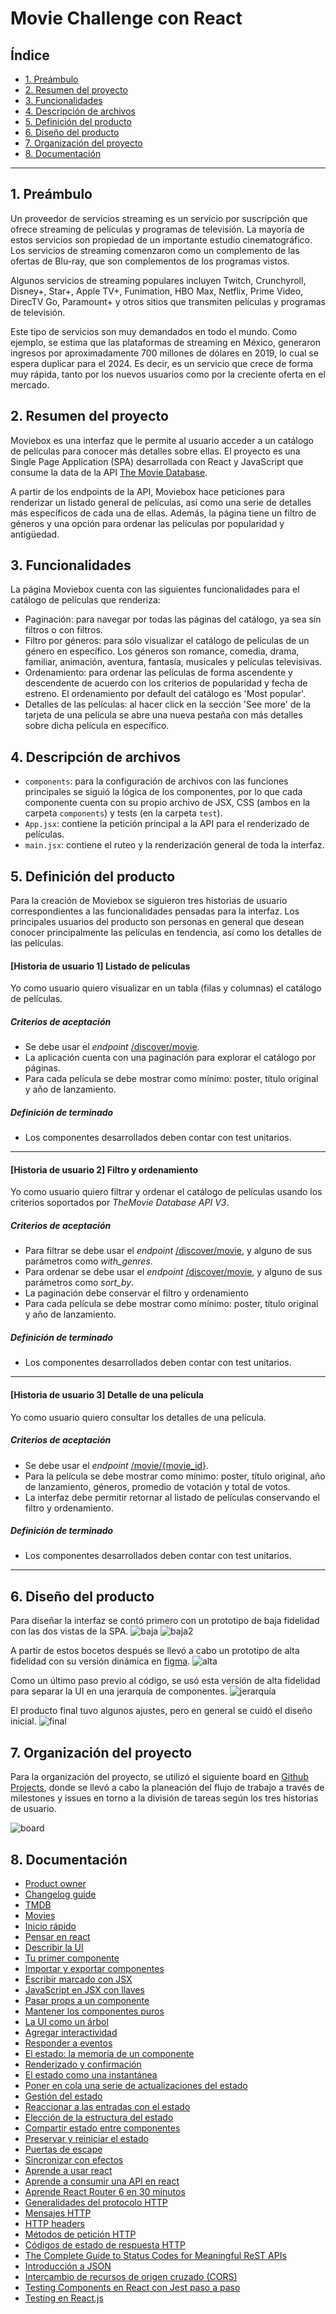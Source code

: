 # Movie Challenge con React

## Índice

- [1. Preámbulo](#1-preambulo)
- [2. Resumen del proyecto](#2-resumen-del-proyecto)
- [3. Funcionalidades](#3-funcionalidades)
- [4. Descripción de archivos](#4-descripción-de-archivos)
- [5. Definición del producto](#5-definición-del-producto)
- [6. Diseño del producto](#6-diseño-del-producto)
- [7. Organización del proyecto](#7-organización-del-proyecto)
- [8. Documentación](#8-documentación)

---

## 1. Preámbulo
Un proveedor de servicios streaming es un servicio por suscripción que ofrece streaming de películas y programas de televisión. La mayoría de estos servicios son propiedad de un importante estudio cinematográfico. Los servicios de streaming comenzaron como un complemento de las ofertas de Blu-ray, que son complementos de los programas vistos.

Algunos servicios de streaming populares incluyen Twitch, Crunchyroll, Disney+, Star+, Apple TV+, Funimation, HBO Max, Netflix, Prime Video, DirecTV Go, Paramount+ y otros sitios que transmiten películas y programas de televisión. 

Este tipo de servicios son muy demandados en todo el mundo. Como ejemplo, se estima que las plataformas de streaming en México, generaron ingresos por aproximadamente 700 millones de dólares en 2019, lo cual se espera duplicar para el 2024. Es decir, es un servicio que crece de forma muy rápida, tanto por los nuevos usuarios como por la creciente oferta en el mercado. 

## 2. Resumen del proyecto
Moviebox es una interfaz que le permite al usuario acceder a un catálogo de películas para conocer más detalles sobre ellas. El proyecto es una Single Page Application (SPA) desarrollada con React y JavaScript que consume la data de la API [The Movie Database](https://developer.themoviedb.org/docs).

A partir de los endpoints de la API, Moviebox hace peticiones para renderizar un listado general de películas, así como una serie de detalles más específicos de cada una de ellas. Además, la página tiene un filtro de géneros y una opción para ordenar las películas por popularidad y antigüedad.

## 3. Funcionalidades
La página Moviebox cuenta con las siguientes funcionalidades para el catálogo de películas que renderiza:
- Paginación: para navegar por todas las páginas del catálogo, ya sea sin filtros o con filtros.
- Filtro por géneros: para sólo visualizar el catálogo de películas de un género en específico. Los géneros son romance, comedia, drama, familiar, animación, aventura, fantasía, musicales y películas televisivas.
- Ordenamiento: para ordenar las películas de forma ascendente y descendente de acuerdo con los criterios de popularidad y fecha de estreno. El ordenamiento por default del catálogo es 'Most popular'.
- Detalles de las películas: al hacer click en la sección 'See more' de la tarjeta de una película se abre una nueva pestaña con más detalles sobre dicha película en específico.

## 4. Descripción de archivos
* `components`: para la configuración de archivos con las funciones principales se siguió la lógica de los componentes, por lo que cada componente cuenta con su propio archivo de JSX, CSS (ambos en la carpeta `components`) y tests (en la carpeta `test`).  
* `App.jsx`: contiene la petición principal a la API para el renderizado de películas.
* `main.jsx`: contiene el ruteo y la renderización general de toda la interfaz.

## 5. Definición del producto
Para la creación de Moviebox se siguieron tres historias de usuario correspondientes a las funcionalidades pensadas para la interfaz. Los principales usuarios del producto son personas en general que desean conocer principalmente las películas en tendencia, así como los detalles de las películas.

#### [Historia de usuario 1] Listado de películas

Yo como usuario quiero visualizar en un tabla (filas y columnas) el catálogo de películas.

##### Criterios de aceptación

- Se debe usar el _endpoint_ [/discover/movie](https://developer.themoviedb.org/reference/discover-movie).
- La aplicación cuenta con una paginación para explorar el catálogo por páginas.
- Para cada película se debe mostrar como mínimo:
poster, título original y año de lanzamiento.

##### Definición de terminado

- Los componentes desarrollados deben contar con test unitarios.

---

#### [Historia de usuario 2] Filtro y ordenamiento

Yo como usuario quiero filtrar y ordenar el catálogo de películas usando
los criterios soportados por _TheMovie Database API V3_.

##### Criterios de aceptación

- Para filtrar se debe usar el _endpoint_
[/discover/movie](https://developer.themoviedb.org/reference/discover-movie),
y alguno de sus parámetros como _with_genres_.
- Para ordenar se debe usar el _endpoint_
[/discover/movie](https://developer.themoviedb.org/reference/discover-movie),
y alguno de sus parámetros como _sort_by_.
- La paginación debe conservar el filtro y ordenamiento
- Para cada película se debe mostrar como mínimo:
poster, título original y año de lanzamiento.

##### Definición de terminado

- Los componentes desarrollados deben contar con test unitarios.

---

#### [Historia de usuario 3] Detalle de una película

Yo como usuario quiero consultar los detalles de una película.

##### Criterios de aceptación

- Se debe usar el _endpoint_
[/movie/{movie_id}](https://developer.themoviedb.org/reference/movie-details).
- Para la película se debe mostrar como mínimo: poster, título original,
año de lanzamiento, géneros, promedio de votación y total de votos.
- La interfaz debe permitir retornar al listado de películas conservando
el filtro y ordenamiento.

##### Definición de terminado

- Los componentes desarrollados deben contar con test unitarios.

---

## 6. Diseño del producto
Para diseñar la interfaz se contó primero con un prototipo de baja fidelidad con las dos vistas de la SPA.
![baja](./docs/movie-list.png)
![baja2](./docs/movie-detail.png)

A partir de estos bocetos después se llevó a cabo un prototipo de alta fidelidad con su versión dinámica en [figma](https://www.figma.com/proto/OcM9RLZOJYDmoVKFDUKcUu/Moviebox?type=design&node-id=18-385&t=7WnAPz1MHbtzAxjA-0&scaling=scale-down&page-id=0%3A1&starting-point-node-id=10%3A132). 
![alta](./docs/figma.png)

Como un último paso previo al código, se usó esta versión de alta fidelidad para separar la UI en una jerarquía de componentes. 
![jerarquía](./docs/excalidraw.png)

El producto final tuvo algunos ajustes, pero en general se cuidó el diseño inicial.
![final](./docs/cards.png)

## 7. Organización del proyecto
Para la organización del proyecto, se utilizó el siguiente board en [Github Projects](https://github.com/users/andreacabrera99/projects/3), donde se llevó a cabo la planeación del flujo de trabajo a través de milestones y issues en torno a la división de tareas según los tres historias de usuario.

![board](./docs/githubproject.png)

## 8. Documentación
- [Product owner](https://www.youtube.com/watch?v=r2hU7MVIzxs&t=202s)
- [Changelog guide](https://github.com/Laboratoria/changelog-guide/)
- [TMDB](https://developer.themoviedb.org/docs)
- [Movies](https://developer.themoviedb.org/reference/discover-movie)
- [Inicio rápido](https://es.react.dev/learn)
- [Pensar en react](https://es.react.dev/learn/thinking-in-react)
- [Describir la UI](https://es.react.dev/learn/describing-the-ui)
- [Tu primer componente](https://es.react.dev/learn/your-first-component)
- [Importar y exportar componentes](https://es.react.dev/learn/importing-and-exporting-components)
- [Escribir marcado con JSX](https://es.react.dev/learn/writing-markup-with-jsx)
- [JavaScript en JSX con llaves](https://es.react.dev/learn/javascript-in-jsx-with-curly-braces)
- [Pasar props a un componente](https://es.react.dev/learn/passing-props-to-a-component)
- [Mantener los componentes puros](https://es.react.dev/learn/keeping-components-pure)
- [La UI como un árbol](https://es.react.dev/learn/understanding-your-ui-as-a-tree)
- [Agregar interactividad](https://es.react.dev/learn/adding-interactivity)
- [Responder a eventos](https://es.react.dev/learn/responding-to-events)
- [El estado: la memoria de un componente](https://es.react.dev/learn/state-a-components-memory)
- [Renderizado y confirmación](https://es.react.dev/learn/render-and-commit)
- [El estado como una instantánea](https://es.react.dev/learn/state-as-a-snapshot)
- [Poner en cola una serie de actualizaciones del estado](https://es.react.dev/learn/queueing-a-series-of-state-updates)
- [Gestión del estado](https://es.react.dev/learn/managing-state)
- [Reaccionar a las entradas con el estado](https://es.react.dev/learn/reacting-to-input-with-state)
- [Elección de la estructura del estado](https://es.react.dev/learn/choosing-the-state-structure)
- [Compartir estado entre componentes](https://es.react.dev/learn/sharing-state-between-components)
- [Preservar y reiniciar el estado](https://es.react.dev/learn/preserving-and-resetting-state)
- [Puertas de escape](https://es.react.dev/learn/escape-hatches)
- [Sincronizar con efectos](https://es.react.dev/learn/synchronizing-with-effects)
- [Aprende a usar react](https://www.youtube.com/watch?v=cHKCQPDpCgQ)
- [Aprende a consumir una API en react](https://www.youtube.com/watch?v=jg5ydNHNVJ4)
- [Aprende React Router 6 en 30 minutos](https://www.youtube.com/watch?v=JNhhdkCuyog&t=1242s)
- [Generalidades del protocolo HTTP](https://developer.mozilla.org/es/docs/Web/HTTP/Overview#caracter%C3%ADsticas_clave_del_protocolo_http)
- [Mensajes HTTP](https://developer.mozilla.org/es/docs/Web/HTTP/Messages)
- [HTTP headers](https://developer.mozilla.org/es/docs/Web/HTTP/Headers)
- [Métodos de petición HTTP](https://developer.mozilla.org/es/docs/Web/HTTP/Methods)
- [Códigos de estado de respuesta HTTP](https://developer.mozilla.org/es/docs/Web/HTTP/Status)
- [The Complete Guide to Status Codes for Meaningful ReST APIs](https://dev.to/_staticvoid/the-complete-guide-to-status-codes-for-meaningful-rest-apis-1-5c5)
- [Introducción a JSON](https://www.json.org/json-es.html)
- [Intercambio de recursos de origen cruzado (CORS)](https://developer.mozilla.org/es/docs/Web/HTTP/CORS)
- [Testing Components en React con Jest paso a paso](https://www.youtube.com/watch?v=FjJu3hcPSCY)
- [Testing en React.js](https://youtu.be/bTGil8qPmXo?si=dUnsjZK2iBomIkF0)
